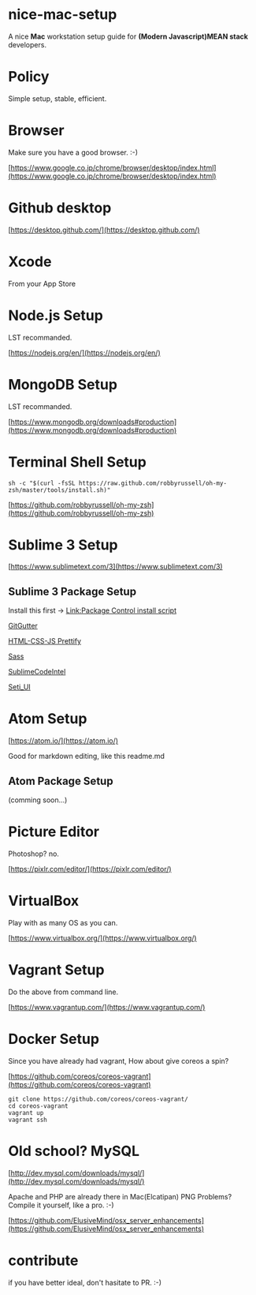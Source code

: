 # nice-mac-setup
A nice **Mac** workstation setup guide for **(Modern Javascript)MEAN stack** developers.

# Policy
Simple setup, stable, efficient.

# Browser
Make sure you have a good browser. :-)

[https://www.google.co.jp/chrome/browser/desktop/index.html](https://www.google.co.jp/chrome/browser/desktop/index.html)

# Github desktop
[https://desktop.github.com/](https://desktop.github.com/)

# Xcode
From your App Store

# Node.js Setup
LST recommanded.

[https://nodejs.org/en/](https://nodejs.org/en/)

# MongoDB Setup
LST recommanded.

[https://www.mongodb.org/downloads#production](https://www.mongodb.org/downloads#production)

# Terminal Shell Setup
`sh -c "$(curl -fsSL https://raw.github.com/robbyrussell/oh-my-zsh/master/tools/install.sh)"`

[https://github.com/robbyrussell/oh-my-zsh](https://github.com/robbyrussell/oh-my-zsh)

# Sublime 3 Setup

[https://www.sublimetext.com/3](https://www.sublimetext.com/3)

## Sublime 3 Package Setup

Install this first -> [Link:Package Control install script](https://packagecontrol.io/installation)

[GitGutter](https://github.com/jisaacks/GitGutter)

[HTML-CSS-JS Prettify](https://github.com/victorporof/Sublime-HTMLPrettify)

[Sass](https://github.com/nathos/sass-textmate-bundle)

[SublimeCodeIntel](https://github.com/SublimeCodeIntel/SublimeCodeIntel)

[Seti_UI](https://github.com/ctf0/Seti_ST3)


# Atom Setup

[https://atom.io/](https://atom.io/)

Good for markdown editing, like this readme.md

## Atom Package Setup
(comming soon...)

# Picture Editor
Photoshop? no.

[https://pixlr.com/editor/](https://pixlr.com/editor/)

# VirtualBox
Play with as many OS as you can.

[https://www.virtualbox.org/](https://www.virtualbox.org/)

# Vagrant Setup
Do the above from command line.

[https://www.vagrantup.com/](https://www.vagrantup.com/)

# Docker Setup
Since you have already had vagrant, How about give coreos a spin?

[https://github.com/coreos/coreos-vagrant](https://github.com/coreos/coreos-vagrant)

```
git clone https://github.com/coreos/coreos-vagrant/
cd coreos-vagrant
vagrant up
vagrant ssh
```

# Old school? MySQL
[http://dev.mysql.com/downloads/mysql/](http://dev.mysql.com/downloads/mysql/)

Apache and PHP are already there in Mac(Elcatipan) PNG Problems? Compile it yourself, like a pro. :-)

[https://github.com/ElusiveMind/osx_server_enhancements](https://github.com/ElusiveMind/osx_server_enhancements)

# contribute
if you have better ideal, don't hasitate to PR. :-)
